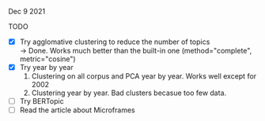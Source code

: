 Dec 9 2021

TODO

- [x] Try agglomative clustering to reduce the number of topics  
-> Done. Works much better than the built-in one (method="complete", metric="cosine")
- [x] Try year by year   
  1. Clustering on all corpus and PCA year by year. Works well except for 2002
  2. Clustering year by year. Bad clusters becasue too few data.
- [ ] Try BERTopic  
- [ ] Read the article about Microframes
